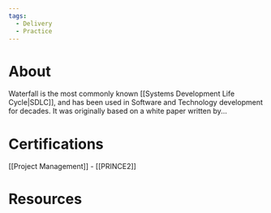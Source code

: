 ```yaml
---
tags:
  - Delivery
  - Practice
---
```

# About
Waterfall is the most commonly known [[Systems Development Life Cycle|SDLC]], and has been used in Software and Technology development for decades. It was originally based on a white paper written by...
# Certifications
[[Project Management]] - [[PRINCE2]]

# Resources
